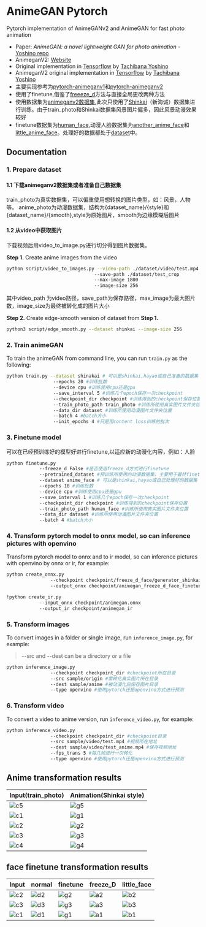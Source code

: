 # AnimeGAN Pytorch 

Pytorch implementation of AnimeGANv2 and AnimeGAN for fast photo animation

* Paper: *AnimeGAN: a novel lightweight GAN for photo animation* - [Yoshino repo](https://github.com/TachibanaYoshino/AnimeGAN/blob/master/doc/Chen2020_Chapter_AnimeGAN.pdf)
* AnimeganV2: [Website](https://tachibanayoshino.github.io/AnimeGANv2/)
* Original implementation in [Tensorflow](https://github.com/TachibanaYoshino/AnimeGAN) by [Tachibana Yoshino](https://github.com/TachibanaYoshino)
* AnimeganV2 original implementation in [Tensorflow](https://github.com/TachibanaYoshino/AnimeGAN) by [Tachibana Yoshino](https://github.com/TachibanaYoshino)
* 主要实现参考为[pytorch-animeganv1](https://github.com/ptran1203/pytorch-animeGAN)和[pytorch-animeganv2](https://github.com/wan-h/AnimeGANv2_pytorch)
* 使用了finetune,借鉴了[freeeze_d](https://github.com/sangwoomo/FreezeD)方法与直接全局更改两种方法
* 使用数据集为[animeganv2数据集](https://github.com/TachibanaYoshino/AnimeGANv2/releases),此次只使用了[Shinkai](dataset/shinkai/)（新海诚）数据集进行训练。由于train_photo和Shinkai数据集风景图片偏多，因此风景动漫效果较好
* finetune数据集为[human_face](https://www.kaggle.com/datasets/atulanandjha/lfwpeople),动漫人脸数据集为[another_anime_face](https://www.kaggle.com/datasets/scribbless/another-anime-face-dataset)和[little_anime_face](https://www.kaggle.com/datasets/splcher/animefacedataset)。处理好的数据都处于[dataset](/dataset/)中。



## Documentation

### 1. Prepare dataset

#### 1.1 下载animeganv2数据集或者准备自己数据集

train_photo为真实数据集，可以偏重使用想转换的图片类型，如：风景，人物等。
anime_photo为动漫数据集，结构为{dataset_name}/{style}和{dataset_name}/{smooth},style为原始图片，smooth为边缘模糊后图片

#### 1.2 从video中获取图片

下载视频后用video_to_image.py进行切分得到图片数据集。

**Step 1.** Create anime images from the video

```bash
python script/video_to_images.py --video-path ./dataset/video/test.mp4
                                --save-path ./dataset/test_crop
                                --max-image 1800
                                --image-size 256
```
其中video_path 为video路径，save_path为保存路径，max_image为最大图片数，image_size为最终被转化成的图片大小

**Step 2.** Create edge-smooth version of dataset from **Step 1.**

```bash
python3 script/edge_smooth.py --dataset shinkai --image-size 256
```

### 2. Train animeGAN

To train the animeGAN from command line, you can run `train.py` as the following:

```bash
python train.py --dataset shinakai # 可以是shinkai,hayao或自己准备的数据集
                 --epochs 20 #训练批数
                 --device cpu #训练使用cpu还是gpu
                 --save_interval 5 #训练几个epoch保存一次checkpoint
                 --checkpoint_dir checkpoint #训练得到的checkpoint保存位置
                 --train_photo_path train_photo #训练所使用真实图片文件夹位置
                 --data_dir dataset #训练所使用动漫图片文件夹位置
                 --batch 4 #batch大小
                 --init_epochs 4 #只是用content loss训练的批次
```
### 3. Finetune model

可以在已经预训练好的模型好进行finetune,以适应新的动漫化内容，例如：人脸

```bash
python finetune.py 
            --freeze_d False #是否使用freeze_d方式进行finetune
            --pretrained_dataset #预训练所使用的动漫数据集，主要用于最终finetune的命名
            --dataset anime_face # 可以是shinkai,hayao或自己处理好的数据集
            --epochs 10 #训练批数
            --device cpu #训练使用cpu还是gpu
            --save_interval 1 #训练几个epoch保存一次checkpoint
            --checkpoint_dir checkpoint #训练得到的checkpoint保存位置
            --train_photo_path human_face #训练所使用真实图片文件夹位置
            --data_dir dataset #训练所使用动漫图片文件夹位置
            --batch 4 #batch大小
```
### 4. Transform pytorch model to onnx model, so can inference pictures with openvino

Transform pytorch model to onnx and to ir model, so can inference pictures with openvino by onnx or ir, for example:

```bash
python create_onnx.py 
                --checkpoint checkpoint/freeze_d_face/generator_shinkai_train_24_finetune_10.pth 
                --output_onnx checkpoint/animegan_freeze_d_face_finetune.onnx
```

```bash
!python create_ir.py 
            --input_onnx checkpoint/animegan.onnx 
            --output_ir checkpoint/animegan_ir
```

### 5. Transform images

To convert images in a folder or single image, run `inference_image.py`, for example:

> --src and --dest can be a directory or a file

```bash
python inference_image.py 
                --checkpoint checkpoint_dir #checkpoint所在目录
                --src sample/origin #需转化真实图片所在目录
                --dest sample/anime #被动漫化后保存图片目录
                --type openvino #使用pytorch还是openvino方式进行预测
```

### 6. Transform video

To convert a video to anime version, run `inference_video.py`, for example:

```bash
python inference_video.py 
                --checkpoint checkpoint_dir #checkpoint目录
                --src sample/video/test.mp4 #视频所在地址
                --dest sample/video/test_anime.mp4 #保存视频地址
                --fps_trans 5 #每几帧进行一次转化
                --type openvino #使用pytorch还是openvino方式进行预测
```


## Anime transformation results

| Input(train_photo)| Animation(Shinkai style) |
|--|--|
|![c5](./sample/origin/fudan.jpg)|![g5](./sample/anime/fudan_anime.jpg)|
|![c1](./sample/origin/city.jpg)|![g1](./sample/anime/city_anime.jpg)|
|![c2](./sample/origin/mountain.jpg)|![g2](./sample/anime/mountain_anime.jpg)|
|![c3](./sample/origin/face.jpg)|![g3](./sample/anime/face_anime.jpg)|
|![c4](./sample/origin/train.jpg)|![g4](./sample/anime/train_anime.jpg)|

## face finetune transformation results

|Input |normal| finetune|freeze_D |little_face |
|--|--|--|--|--|
|![c2](./sample/face/2.jpg)|![d2](./sample/anime_face/normal/2_anime.jpg)|![g2](./sample/anime_face/finetune/2_anime.jpg)|![a2](./sample/anime_face/freeze_d_finetune/2_anime.jpg)|![b2](./sample/anime_face/little_animeface_finetune/2_anime.jpg)|
|![c3](./sample/face/1.jpg)|![d3](./sample/anime_face/normal/1_anime.jpg)|![g3](./sample/anime_face/finetune/1_anime.jpg)|![a3](./sample/anime_face/freeze_d_finetune/1_anime.jpg)|![b3](./sample/anime_face/little_animeface_finetune/1_anime.jpg)|
|![c1](./sample/face/4.jpg)|![d1](./sample/anime_face/normal/4_anime.jpg)|![g1](./sample/anime_face/finetune/4_anime.jpg)|![a1](./sample/anime_face/freeze_d_finetune/4_anime.jpg)|![b1](./sample/anime_face/little_animeface_finetune/4_anime.jpg)|
